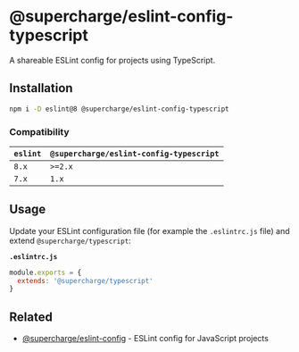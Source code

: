 # @supercharge/eslint-config-typescript
A shareable ESLint config for projects using TypeScript.


## Installation

```bash
npm i -D eslint@8 @supercharge/eslint-config-typescript
```


### Compatibility
| `eslint` | `@supercharge/eslint-config-typescript` |
| -------- | --------------------------------------- |
| `8.x`    | `>=2.x`                                   |
| `7.x`    | `1.x`                                   |


## Usage
Update your ESLint configuration file (for example the `.eslintrc.js` file) and extend `@supercharge/typescript`:

**`.eslintrc.js`**

```js
module.exports = {
  extends: '@supercharge/typescript'
}
```


## Related

- [@supercharge/eslint-config](https://github.com/supercharge/eslint-config) - ESLint config for JavaScript projects
